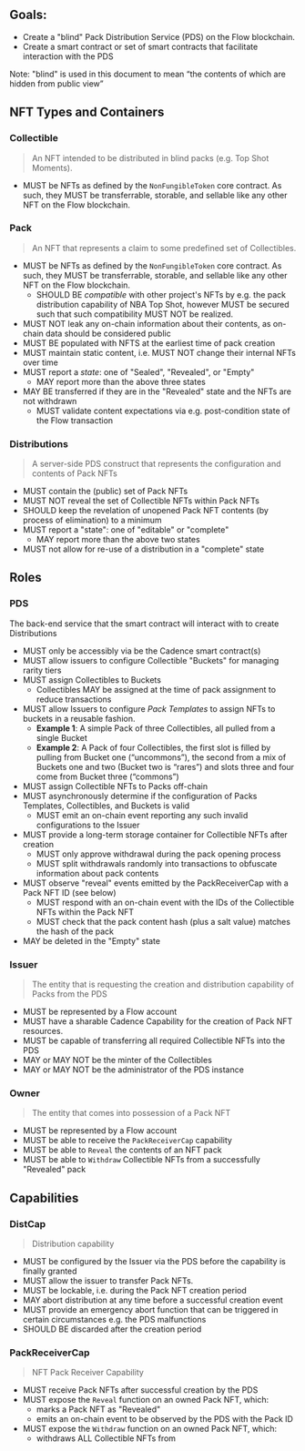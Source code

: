 ## Goals:

- Create a "blind" Pack Distribution Service (PDS) on the Flow blockchain.
- Create a smart contract or set of smart contracts that facilitate interaction with the PDS

Note: "blind" is used in this document to mean “the contents of which are hidden from public view”

## NFT Types and Containers

### Collectible

> An NFT intended to be distributed in blind packs (e.g. Top Shot Moments).

* MUST be NFTs as defined by the `NonFungibleToken` core contract. As such, they MUST be
transferrable, storable, and sellable like any other NFT on the Flow blockchain.

### Pack

> An NFT that represents a claim to some predefined set of Collectibles.

* MUST be NFTs as defined by the `NonFungibleToken` core contract. As such, they MUST be
transferrable, storable, and sellable like any other NFT on the Flow blockchain.
  * SHOULD BE _compatible_ with other project's NFTs by e.g. the pack distribution capability of
NBA Top Shot, however MUST be secured such that such compatibility MUST NOT be realized.
* MUST NOT leak any on-chain information about their contents, as on-chain data should be
considered public
* MUST BE populated with NFTS at the earliest time of pack creation
* MUST maintain static content, i.e. MUST NOT change their internal NFTs over time
* MUST report a _state_: one of "Sealed", "Revealed", or "Empty"
  * MAY report more than the above three states
* MAY BE transferred if they are in the "Revealed" state and the NFTs are not withdrawn
  * MUST validate content expectations via e.g. post-condition state of the Flow transaction

### Distributions

> A server-side PDS construct that represents the configuration and contents of Pack NFTs

* MUST contain the (public) set of Pack NFTs
* MUST NOT reveal the set of Collectible NFTs within Pack NFTs
* SHOULD keep the revelation of unopened Pack NFT contents (by process of elimination) to a minimum
* MUST report a "state": one of "editable" or "complete"
  * MAY report more than the above two states
* MUST not allow for re-use of a distribution in a "complete" state

## Roles

### PDS

The back-end service that the smart contract will interact with to create Distributions

* MUST only be accessibly via be the Cadence smart contract(s)
* MUST allow issuers to configure Collectible "Buckets" for managing rarity tiers
* MUST assign Collectibles to Buckets
  * Collectibles MAY be assigned at the time of pack assignment to reduce transactions
* MUST allow Issuers to configure _Pack Templates_ to assign NFTs to buckets in a reusable fashion.
  * **Example 1**: A simple Pack of three Collectibles, all pulled from a single Bucket
  * **Example 2**: A Pack of four Collectibles, the first slot is filled by pulling from Bucket
  one (“uncommons”), the second from a mix of Buckets one and two (Bucket two is “rares”)
  and slots three and four come from Bucket three (“commons”)
* MUST assign Collectible NFTs to Packs off-chain
* MUST asynchronously determine if the configuration of Packs Templates, Collectibles, and Buckets is valid
  * MUST emit an on-chain event reporting any such invalid configurations to the Issuer
* MUST provide a long-term storage container for Collectible NFTs after creation
  * MUST only approve withdrawal during the pack opening process
  * MUST split withdrawals randomly into transactions to obfuscate information about pack contents
* MUST observe "reveal" events emitted by the PackReceiverCap with a Pack NFT ID (see below)
  * MUST respond with an on-chain event with the IDs of the Collectible NFTs within the Pack NFT
  * MUST check that the pack content hash (plus a salt value) matches the hash of the pack
* MAY be deleted in the "Empty" state

### Issuer
> The entity that is requesting the creation and distribution capability of Packs from the PDS

* MUST be represented by a Flow account
* MUST have a sharable Cadence Capability for the creation of Pack NFT resources.
* MUST be capable of transferring all required Collectible NFTs into the PDS
* MAY or MAY NOT be the minter of the Collectibles
* MAY or MAY NOT be the administrator of the PDS instance

### Owner
> The entity that comes into possession of a Pack NFT

* MUST be represented by a Flow account
* MUST be able to receive the `PackReceiverCap` capability
* MUST be able to `Reveal` the contents of an NFT pack
* MUST be able to `Withdraw` Collectible NFTs from a successfully "Revealed" pack

## Capabilities

### DistCap
> Distribution capability

* MUST be configured by the Issuer via the PDS before the capability is finally granted
* MUST allow the issuer to transfer Pack NFTs.
* MUST be lockable, i.e. during the Pack NFT creation period
* MAY abort distribution at any time before a successful creation event
* MUST provide an emergency abort function that can be triggered in certain circumstances
e.g. the PDS malfunctions
* SHOULD BE discarded after the creation period

### PackReceiverCap
> NFT Pack Receiver Capability

* MUST receive Pack NFTs after successful creation by the PDS
* MUST expose the `Reveal` function on an owned Pack NFT, which:
  * marks a Pack NFT as "Revealed"
  * emits an on-chain event to be observed by the PDS with the Pack ID
* MUST expose the `Withdraw` function on an owned Pack NFT, which:
  * withdraws ALL Collectible NFTs from
